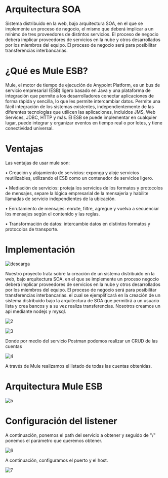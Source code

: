 # Arquitectura SOA

Sistema distribuido en la web, bajo arquitectura SOA, en el que se implemente un proceso de negocio, el mismo que deberá implicar a un mínimo de tres proveedores de distintos servicios. El proceso de negocio deberá implicar proveedores de servicios en la nube y otros desarrollados por los
miembros del equipo. El proceso de negocio será para posibilitar transferencias interbancarias.

# ¿Qué es Mule ESB?

Mule, el motor de tiempo de ejecución de Anypoint Platform, es un bus de servicio empresarial (ESB) ligero basado en Java y una plataforma de integración que permite a los desarrolladores conectar aplicaciones de forma rápida y sencilla, lo que les permite intercambiar datos. Permite una fácil integración de los sistemas existentes, independientemente de las diferentes tecnologías que utilicen las aplicaciones, incluidos JMS, Web Services, JDBC, HTTP y más. El ESB se puede implementar en cualquier lugar, puede integrar y organizar eventos en tiempo real o por lotes, y tiene conectividad universal.

# Ventajas

Las ventajas de usar mule son:

 •	Creación y alojamiento de servicios: exponga y aloje servicios reutilizables, utilizando el ESB como un contenedor de servicios ligero.
 
 •	Mediación de servicios: proteja los servicios de los formatos y protocolos de mensajes, separe la lógica empresarial de la mensajería y habilite llamadas de servicio           independientes de la ubicación.
 
 •	Enrutamiento de mensajes: enrute, filtre, agregue y vuelva a secuenciar los mensajes según el contenido y las reglas.
 
 •	Transformación de datos: intercambie datos en distintos formatos y protocolos de transporte.
 
 
 # Implementación
 
 ![descarga](https://user-images.githubusercontent.com/34014602/119610882-87d1aa00-bdbf-11eb-92f7-eddc0ce80bf7.jpg)
 
Nuestro proyecto trata sobre la creación de un sistema distribuido en la web, bajo arquitectura SOA, en el que se implemente un proceso negocio deberá implicar proveedores de servicios en la nube y otros desarrollados por los miembros del equipo. El proceso de negocio será para posibilitar transferencias interbancarias. el cual se ejemplificará en la creación de un sistema distribuido bajo la arquitectura de SOA que permitirá a un usuario lista y crea bancos y a su vez realiza transferencias. Nosotros creamos un api mediante nodejs y mysql.

![2](https://user-images.githubusercontent.com/34014602/119611013-b9e30c00-bdbf-11eb-9941-1aaa561a53b3.png)

![3](https://user-images.githubusercontent.com/34014602/119611014-ba7ba280-bdbf-11eb-871f-0569b6a3a57b.png)

Donde por medio del servicio Postman podemos realizar un CRUD de las cuentas

![4](https://user-images.githubusercontent.com/34014602/119611015-ba7ba280-bdbf-11eb-935b-1dd275dd1e5d.png)

 A través de Mule realizamos el listado de todas las cuentas obtenidas.
 
# Arquitectura Mule ESB
 
 ![5](https://user-images.githubusercontent.com/34014602/119611198-fc0c4d80-bdbf-11eb-970a-f392023a8708.png)
 
# Configuración del listener

A continuación, ponemos el path del servicio a obtener y seguido de "/" ponemos el parámetro que queremos obtener.

![6](https://user-images.githubusercontent.com/34014602/119611199-fca4e400-bdbf-11eb-9875-752233102b38.png)

A continuación, configuramos el puerto y el host.

![7](https://user-images.githubusercontent.com/34014602/119611200-fca4e400-bdbf-11eb-9f32-62860b9f70be.png)



